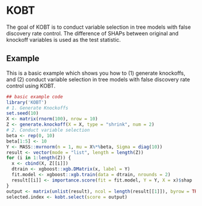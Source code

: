 <!-- README.md is generated from README.Rmd. Please edit that file -->

KOBT
====

The goal of KOBT is to conduct variable selection in tree models with
false discovery rate control. The difference of SHAPs between original
and knockoff variables is used as the test statistic.

Example
-------

This is a basic example which shows you how to (1) generate knockoffs,
and (2) conduct variable selection in tree models with false discovery
rate control using KOBT.

``` r
## basic example code
library('KOBT')
# 1. Generate Knockoffs
set.seed(10)
X <- matrix(rnorm(100), nrow = 10)
Z <- generate.knockoff(X = X, type = "shrink", num = 2)
# 2. Conduct variable selection
beta <- rep(0, 10)
beta[1:5] <- 10
Y <- MASS::mvrnorm(n = 1, mu = X%*%beta, Sigma = diag(10))
result <- vector(mode = "list", length = length(Z))
for (i in 1:length(Z)) {
  x <- cbind(X, Z[[i]])
  dtrain <- xgboost::xgb.DMatrix(x, label = Y)
  fit.model <- xgboost::xgb.train(data = dtrain, nrounds = 2)
  result[[i]] <- importance.score(fit = fit.model, Y = Y, X = x)$shap
}
output <- matrix(unlist(result), ncol = length(result[[1]]), byrow = TRUE)
selected.index <- kobt.select(score = output)
```
